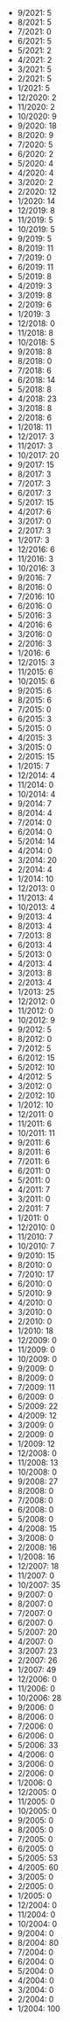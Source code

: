 *  9/2021: 5
*  8/2021: 5
*  7/2021: 0
*  6/2021: 5
*  5/2021: 2
*  4/2021: 2
*  3/2021: 5
*  2/2021: 5
*  1/2021: 5
*  12/2020: 2
*  11/2020: 2
*  10/2020: 9
*  9/2020: 18
*  8/2020: 9
*  7/2020: 5
*  6/2020: 2
*  5/2020: 4
*  4/2020: 4
*  3/2020: 2
*  2/2020: 12
*  1/2020: 14
*  12/2019: 8
*  11/2019: 5
*  10/2019: 5
*  9/2019: 5
*  8/2019: 11
*  7/2019: 0
*  6/2019: 11
*  5/2019: 8
*  4/2019: 3
*  3/2019: 8
*  2/2019: 6
*  1/2019: 3
*  12/2018: 0
*  11/2018: 8
*  10/2018: 5
*  9/2018: 8
*  8/2018: 0
*  7/2018: 6
*  6/2018: 14
*  5/2018: 8
*  4/2018: 23
*  3/2018: 8
*  2/2018: 6
*  1/2018: 11
*  12/2017: 3
*  11/2017: 3
*  10/2017: 20
*  9/2017: 15
*  8/2017: 3
*  7/2017: 3
*  6/2017: 3
*  5/2017: 15
*  4/2017: 6
*  3/2017: 0
*  2/2017: 3
*  1/2017: 3
*  12/2016: 6
*  11/2016: 3
*  10/2016: 3
*  9/2016: 7
*  8/2016: 0
*  7/2016: 10
*  6/2016: 0
*  5/2016: 3
*  4/2016: 6
*  3/2016: 0
*  2/2016: 3
*  1/2016: 6
*  12/2015: 3
*  11/2015: 6
*  10/2015: 6
*  9/2015: 6
*  8/2015: 6
*  7/2015: 0
*  6/2015: 3
*  5/2015: 0
*  4/2015: 3
*  3/2015: 0
*  2/2015: 15
*  1/2015: 7
*  12/2014: 4
*  11/2014: 0
*  10/2014: 4
*  9/2014: 7
*  8/2014: 4
*  7/2014: 0
*  6/2014: 0
*  5/2014: 14
*  4/2014: 0
*  3/2014: 20
*  2/2014: 4
*  1/2014: 10
*  12/2013: 0
*  11/2013: 4
*  10/2013: 4
*  9/2013: 4
*  8/2013: 4
*  7/2013: 8
*  6/2013: 4
*  5/2013: 0
*  4/2013: 4
*  3/2013: 8
*  2/2013: 4
*  1/2013: 25
*  12/2012: 0
*  11/2012: 0
*  10/2012: 9
*  9/2012: 5
*  8/2012: 0
*  7/2012: 5
*  6/2012: 15
*  5/2012: 10
*  4/2012: 5
*  3/2012: 0
*  2/2012: 10
*  1/2012: 10
*  12/2011: 0
*  11/2011: 6
*  10/2011: 11
*  9/2011: 6
*  8/2011: 6
*  7/2011: 6
*  6/2011: 0
*  5/2011: 0
*  4/2011: 7
*  3/2011: 0
*  2/2011: 7
*  1/2011: 0
*  12/2010: 0
*  11/2010: 7
*  10/2010: 7
*  9/2010: 15
*  8/2010: 0
*  7/2010: 17
*  6/2010: 0
*  5/2010: 9
*  4/2010: 0
*  3/2010: 0
*  2/2010: 0
*  1/2010: 18
*  12/2009: 0
*  11/2009: 0
*  10/2009: 0
*  9/2009: 0
*  8/2009: 0
*  7/2009: 11
*  6/2009: 0
*  5/2009: 22
*  4/2009: 12
*  3/2009: 0
*  2/2009: 0
*  1/2009: 12
*  12/2008: 0
*  11/2008: 13
*  10/2008: 0
*  9/2008: 27
*  8/2008: 0
*  7/2008: 0
*  6/2008: 0
*  5/2008: 0
*  4/2008: 15
*  3/2008: 0
*  2/2008: 16
*  1/2008: 16
*  12/2007: 18
*  11/2007: 0
*  10/2007: 35
*  9/2007: 0
*  8/2007: 0
*  7/2007: 0
*  6/2007: 0
*  5/2007: 20
*  4/2007: 0
*  3/2007: 23
*  2/2007: 26
*  1/2007: 49
*  12/2006: 0
*  11/2006: 0
*  10/2006: 28
*  9/2006: 0
*  8/2006: 0
*  7/2006: 0
*  6/2006: 0
*  5/2006: 33
*  4/2006: 0
*  3/2006: 0
*  2/2006: 0
*  1/2006: 0
*  12/2005: 0
*  11/2005: 0
*  10/2005: 0
*  9/2005: 0
*  8/2005: 0
*  7/2005: 0
*  6/2005: 0
*  5/2005: 53
*  4/2005: 60
*  3/2005: 0
*  2/2005: 0
*  1/2005: 0
*  12/2004: 0
*  11/2004: 0
*  10/2004: 0
*  9/2004: 0
*  8/2004: 80
*  7/2004: 0
*  6/2004: 0
*  5/2004: 0
*  4/2004: 0
*  3/2004: 0
*  2/2004: 0
*  1/2004: 100